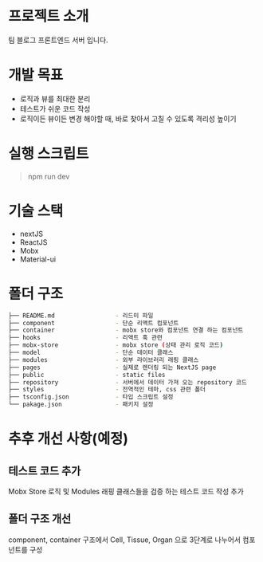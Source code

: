# 프로젝트 소개
팀 블로그 프론트엔드 서버 입니다. 

# 개발 목표
 - 로직과 뷰를 최대한 분리 
 - 테스트가 쉬운 코드 작성
 - 로직이든 뷰이든 변경 해야할 때, 바로 찾아서 고칠 수 있도록 격리성 높이기

# 실행 스크립트
> npm run dev

# 기술 스택
 - nextJS 
 - ReactJS
 - Mobx
 - Material-ui

# 폴더 구조 
```bash
├── README.md                 - 리드미 파일
├── component                 - 단순 리액트 컴포넌트
├── container                 - mobx store와 컴포넌트 연결 하는 컴포넌트
├── hooks                     - 리액트 훅 관련
├── mobx-store                - mobx store (상태 관리 로직 코드)
├── model                     - 단순 데이터 클래스
├── modules                   - 외부 라이브러리 래핑 클래스
├── pages                     - 실제로 렌더링 되는 NextJS page 
├── public                    - static files   
├── repository                - 서버에서 데이터 가져 오는 repository 코드
├── styles                    - 전역적인 테마, css 관련 폴더
├── tsconfig.json             - 타입 스크립트 설정
└── pakage.json               - 패키지 설정
```


# 추후 개선 사항(예정)
## 테스트 코드 추가
 Mobx Store 로직 및 Modules 래핑 클래스들을 검증 하는 테스트 코드 작성 추가

## 폴더 구조 개선
component, container 구조에서 Cell, Tissue, Organ 으로 3단계로 나누어서 컴포넌트를 구성
